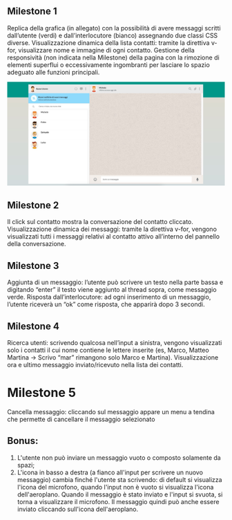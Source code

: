 ## Milestone 1

Replica della grafica (in allegato) con la possibilità di avere messaggi scritti dall’utente (verdi) e dall’interlocutore (bianco) assegnando due classi CSS diverse. Visualizzazione dinamica della lista contatti: tramite la direttiva v-for, visualizzare nome e immagine di ogni contatto. Gestione della responsività (non indicata nella Milestone) della pagina con la rimozione di elementi superflui o eccessivamente ingombranti per lasciare lo spazio adeguato alle funzioni principali.

![Screen Milestone 1](./Screen/boolzapp-milestone1.jpg)



## Milestone 2

Il click sul contatto mostra la conversazione del contatto cliccato. Visualizzazione dinamica dei messaggi: tramite la direttiva v-for, vengono visualizzati tutti i messaggi relativi al contatto attivo all’interno del pannello della conversazione.



## Milestone 3

Aggiunta di un messaggio: l’utente può scrivere un testo nella parte bassa e digitando “enter” il testo viene aggiunto al thread sopra, come messaggio verde. Risposta dall’interlocutore: ad ogni inserimento di un messaggio, l’utente riceverà un “ok” come risposta, che apparirà dopo 3 secondi.



## Milestone 4

Ricerca utenti: scrivendo qualcosa nell’input a sinistra, vengono visualizzati solo i contatti il cui nome contiene le lettere inserite (es, Marco, Matteo Martina -> Scrivo “mar” rimangono solo Marco e Martina). Visualizzazione ora e ultimo messaggio inviato/ricevuto nella lista dei contatti.



# Milestone 5 

Cancella messaggio: cliccando sul messaggio appare un menu a tendina che permette di cancellare il messaggio selezionato



## Bonus:

1. L'utente non può inviare un messaggio vuoto o composto solamente da spazi;
2. L'icona in basso a destra (a fianco all'input per scrivere un nuovo messaggio) cambia finché l'utente sta scrivendo: di default si visualizza l'icona del microfono, quando l'input non è vuoto si visualizza l'icona dell'aeroplano. Quando il messaggio è stato inviato e l'input si svuota, si torna a visualizzare il microfono. Il messaggio quindi può anche essere inviato cliccando sull'icona dell'aeroplano.
